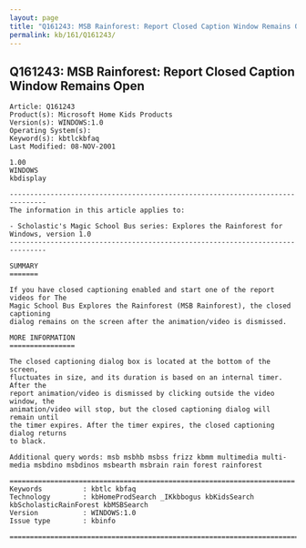 ```yaml
---
layout: page
title: "Q161243: MSB Rainforest: Report Closed Caption Window Remains Open"
permalink: kb/161/Q161243/
---
```


## Q161243: MSB Rainforest: Report Closed Caption Window Remains Open

	Article: Q161243
	Product(s): Microsoft Home Kids Products
	Version(s): WINDOWS:1.0
	Operating System(s): 
	Keyword(s): kbtlckbfaq
	Last Modified: 08-NOV-2001
	
	1.00
	WINDOWS
	kbdisplay
	
	-------------------------------------------------------------------------------
	The information in this article applies to:
	
	- Scholastic's Magic School Bus series: Explores the Rainforest for Windows, version 1.0 
	-------------------------------------------------------------------------------
	
	SUMMARY
	=======
	
	If you have closed captioning enabled and start one of the report videos for The
	Magic School Bus Explores the Rainforest (MSB Rainforest), the closed captioning
	dialog remains on the screen after the animation/video is dismissed.
	
	MORE INFORMATION
	================
	
	The closed captioning dialog box is located at the bottom of the screen,
	fluctuates in size, and its duration is based on an internal timer. After the
	report animation/video is dismissed by clicking outside the video window, the
	animation/video will stop, but the closed captioning dialog will remain until
	the timer expires. After the timer expires, the closed captioning dialog returns
	to black.
	
	Additional query words: msb msbhb msbss frizz kbmm multimedia multi-media msbdino msbdinos msbearth msbrain rain forest rainforest
	
	======================================================================
	Keywords          : kbtlc kbfaq
	Technology        : kbHomeProdSearch _IKkbbogus kbKidsSearch kbScholasticRainForest kbMSBSearch
	Version           : WINDOWS:1.0
	Issue type        : kbinfo
	
	=============================================================================
	
